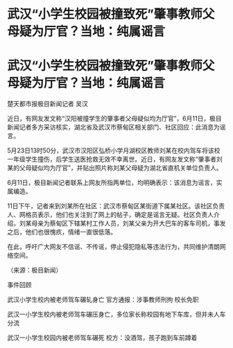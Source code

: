 # 武汉“小学生校园被撞致死”肇事教师父母疑为厅官？当地：纯属谣言

# 武汉“小学生校园被撞致死”肇事教师父母疑为厅官？当地：纯属谣言

楚天都市报极目新闻记者 吴汉

近日，有网友发文称“汉阳被撞学生的肇事者父母疑似均为厅官”，6月11日，极目新闻记者多方采访核实，湖北省及武汉市蔡甸区相关部门、社区回应：此消息为谣言。

5月23日13时50分，武汉市汉阳区弘桥小学月湖校区教师刘某在校内驾车将该校一年级学生撞伤，后学生送医抢救无效不幸离世。近日，有网友发文称“肇事者刘某的父母疑似均为厅官”，并贴出照片称刘某父母疑为湖北省直机关单位负责人。

6月11日，极目新闻记者联系上网友所指两单位，均明确表示：该消息为谣言，实属编造。

11日下午，记者来到刘某所在社区：武汉市蔡甸区某街道下属某社区。该社区负责人、网格员表示，他们也关注到了网上的帖子，确定是谣言无疑。社区负责人介绍，刘某母亲为蔡甸区下辖某村工作人员，刘某父亲为开大巴车的客车司机，事发之后，他们也很愧疚，情绪一直很低落。

在此，呼吁广大网友不信谣、不传谣，停止侵犯隐私等违法行为，共同维护清朗网络空间。

（来源：极目新闻）

事件回顾

武汉小学生校内被老师驾车碾轧身亡 官方通报：涉事教师刑拘 校长免职

武汉一小学生校内被老师驾车碾压身亡，多位家长称校园有地下车库，但并未人车分流

武汉一小学生校园内被老师驾车碾死 校方：没酒驾，孩子跑到车前蹲着

